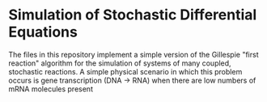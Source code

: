 # Simulation of Stochastic Differential Equations

The files in this repository implement a simple version of the Gillespie "first reaction" algorithm for the simulation of systems of many coupled, stochastic reactions. A simple physical scenario in which this problem occurs is gene transcription (DNA -> RNA) when there are low numbers of mRNA molecules present